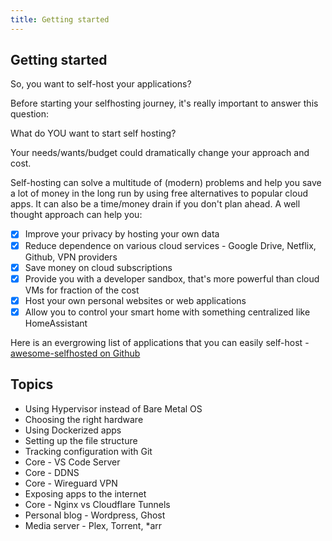 ```yaml
---
title: Getting started
---
```


## Getting started

So, you want to self-host your applications?

Before starting your selfhosting journey, it's really important to answer this question:

What do YOU want to start self hosting?

Your needs/wants/budget could dramatically change your approach and cost.

Self-hosting can solve a multitude of (modern) problems and help you save a lot of money in the long run by using free alternatives to popular cloud apps. It can also be a time/money drain if you don't plan ahead. A well thought approach can help you:

- [x] Improve your privacy by hosting your own data
- [x] Reduce dependence on various cloud services - Google Drive, Netflix, Github, VPN providers
- [x] Save money on cloud subscriptions
- [x] Provide you with a developer sandbox, that's more powerful than cloud VMs for fraction of the cost
- [x] Host your own personal websites or web applications
- [x] Allow you to control your smart home with something centralized like HomeAssistant

Here is an evergrowing list of applications that you can easily self-host - [awesome-selfhosted on Github](https://github.com/awesome-selfhosted/awesome-selfhosted)


## Topics
- Using Hypervisor instead of Bare Metal OS
- Choosing the right hardware
- Using Dockerized apps
- Setting up the file structure
- Tracking configuration with Git
- Core - VS Code Server
- Core - DDNS
- Core - Wireguard VPN
- Exposing apps to the internet
- Core - Nginx vs Cloudflare Tunnels
- Personal blog - Wordpress, Ghost
- Media server - Plex, Torrent, *arr
